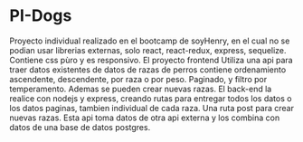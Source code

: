 # PI-Dogs

Proyecto individual realizado en el bootcamp de soyHenry, en el cual no se podian usar librerias externas, solo react, react-redux, express, sequelize.
Contiene css pùro y es responsivo.
El proyecto frontend Utiliza una api para traer datos existentes de datos de razas de perros contiene ordenamiento ascendente, descendente, por raza o por peso. Paginado, y filtro por temperamento. Ademas se pueden crear nuevas razas.
El back-end la realice con nodejs y express, creando rutas para entregar todos los datos o los datos paginas, tambien individual de cada raza. Una ruta post para crear nuevas razas.
Esta api toma datos de otra api externa y los combina con datos de una base de datos postgres. 
